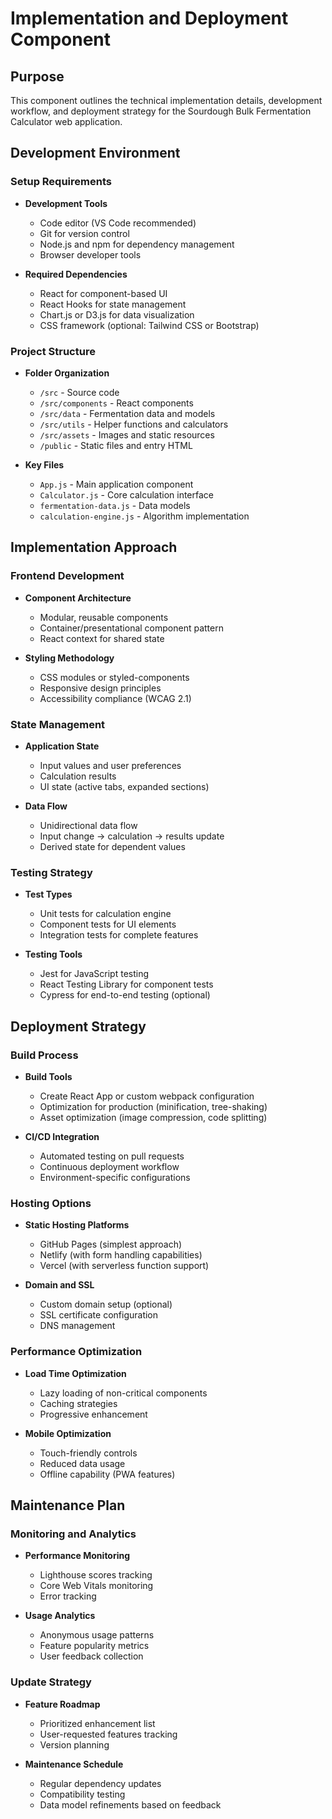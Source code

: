 # Implementation and Deployment Component

## Purpose
This component outlines the technical implementation details, development workflow, and deployment strategy for the Sourdough Bulk Fermentation Calculator web application.

## Development Environment

### Setup Requirements
- **Development Tools**
  - Code editor (VS Code recommended)
  - Git for version control
  - Node.js and npm for dependency management
  - Browser developer tools
  
- **Required Dependencies**
  - React for component-based UI
  - React Hooks for state management
  - Chart.js or D3.js for data visualization
  - CSS framework (optional: Tailwind CSS or Bootstrap)

### Project Structure
- **Folder Organization**
  - `/src` - Source code
  - `/src/components` - React components
  - `/src/data` - Fermentation data and models
  - `/src/utils` - Helper functions and calculators
  - `/src/assets` - Images and static resources
  - `/public` - Static files and entry HTML

- **Key Files**
  - `App.js` - Main application component
  - `Calculator.js` - Core calculation interface
  - `fermentation-data.js` - Data models
  - `calculation-engine.js` - Algorithm implementation

## Implementation Approach

### Frontend Development
- **Component Architecture**
  - Modular, reusable components
  - Container/presentational component pattern
  - React context for shared state
  
- **Styling Methodology**
  - CSS modules or styled-components
  - Responsive design principles
  - Accessibility compliance (WCAG 2.1)

### State Management
- **Application State**
  - Input values and user preferences
  - Calculation results
  - UI state (active tabs, expanded sections)
  
- **Data Flow**
  - Unidirectional data flow
  - Input change → calculation → results update
  - Derived state for dependent values

### Testing Strategy
- **Test Types**
  - Unit tests for calculation engine
  - Component tests for UI elements
  - Integration tests for complete features
  
- **Testing Tools**
  - Jest for JavaScript testing
  - React Testing Library for component tests
  - Cypress for end-to-end testing (optional)

## Deployment Strategy

### Build Process
- **Build Tools**
  - Create React App or custom webpack configuration
  - Optimization for production (minification, tree-shaking)
  - Asset optimization (image compression, code splitting)
  
- **CI/CD Integration**
  - Automated testing on pull requests
  - Continuous deployment workflow
  - Environment-specific configurations

### Hosting Options
- **Static Hosting Platforms**
  - GitHub Pages (simplest approach)
  - Netlify (with form handling capabilities)
  - Vercel (with serverless function support)
  
- **Domain and SSL**
  - Custom domain setup (optional)
  - SSL certificate configuration
  - DNS management

### Performance Optimization
- **Load Time Optimization**
  - Lazy loading of non-critical components
  - Caching strategies
  - Progressive enhancement
  
- **Mobile Optimization**
  - Touch-friendly controls
  - Reduced data usage
  - Offline capability (PWA features)

## Maintenance Plan

### Monitoring and Analytics
- **Performance Monitoring**
  - Lighthouse scores tracking
  - Core Web Vitals monitoring
  - Error tracking
  
- **Usage Analytics**
  - Anonymous usage patterns
  - Feature popularity metrics
  - User feedback collection

### Update Strategy
- **Feature Roadmap**
  - Prioritized enhancement list
  - User-requested features tracking
  - Version planning
  
- **Maintenance Schedule**
  - Regular dependency updates
  - Compatibility testing
  - Data model refinements based on feedback
